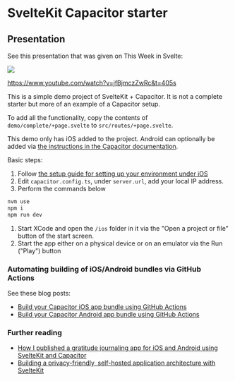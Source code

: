 # SvelteKit Capacitor starter

## Presentation

See this presentation that was given on This Week in Svelte:

[<img src="https://github.com/khromov/sveltekit-capacitor-starter/assets/1207507/a465f6f8-e0f2-4074-a2ec-6f820f592b54">](https://www.youtube.com/watch?v=jfBjmczZwRc&t=405s)

https://www.youtube.com/watch?v=jfBjmczZwRc&t=405s

This is a simple demo project of SvelteKit + Capacitor. It is not a complete starter but more of an example of a Capacitor setup. 

To add all the functionality, copy the contents of `demo/complete/+page.svelte` to `src/routes/+page.svelte`.

This demo only has iOS added to the project. Android can optionally be added via [the instructions in the Capacitor documentation](https://capacitorjs.com/docs/android).

Basic steps:

1. Follow [the setup guide for setting up your environment under iOS](https://capacitorjs.com/docs/getting-started/environment-setup)
1. Edit `capacitor.config.ts`, under `server.url`, add your local IP address.
1. Perform the commands below

```bash
nvm use
npm i
npm run dev
```

1. Start XCode and open the `/ios` folder in it via the "Open a project or file" button of the start screen.
1. Start the app either on a physical device or on an emulator via the Run ("Play") button


### Automating building of iOS/Android bundles via GitHub Actions

See these blog posts:

- [Build your Capacitor iOS app bundle using GitHub Actions](https://khromov.se/build-your-capacitor-ios-app-bundle-using-github-actions/)
- [Build your Capacitor Android app bundle using GitHub Actions](https://khromov.se/build-your-capacitor-android-app-bundle-using-github-actions/)

### Further reading

- [How I published a gratitude journaling app for iOS and Android using SvelteKit and Capacitor](https://khromov.se/how-i-published-a-gratitude-journaling-app-for-ios-and-android-using-sveltekit-and-capacitor/)
- [Building a privacy-friendly, self-hosted application architecture with SvelteKit](https://khromov.se/building-a-privacy-friendly-self-hosted-application-architecture-with-sveltekit/)

